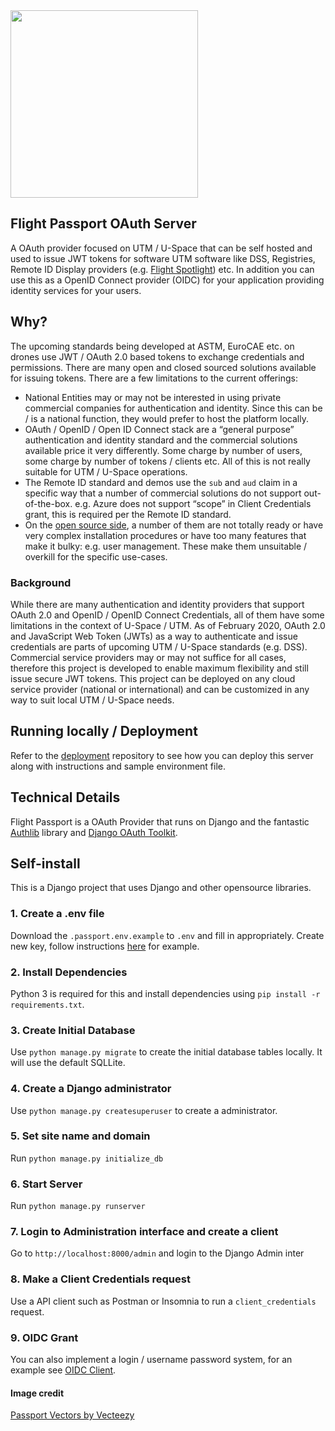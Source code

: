 <img src="https://i.imgur.com/EZPrEEX.png" height="300">

## Flight Passport OAuth Server

A OAuth provider focused on UTM / U-Space that can be self hosted and used to issue JWT tokens for software UTM software like DSS, Registries, Remote ID Display providers (e.g. [Flight Spotlight](https://www.github.com/openskies-sh/flight-spotlight)) etc. In addition you can use this as a OpenID Connect provider (OIDC) for your application providing identity services for your users.

## Why?

The upcoming standards being developed at ASTM, EuroCAE etc. on drones use JWT / OAuth 2.0 based tokens to exchange credentials and permissions. There are many open and closed sourced solutions available for issuing tokens. There are a few limitations to the current offerings:

- National Entities may or may not be interested in using private commercial companies for authentication and identity. Since this can be / is a national function, they would prefer to host the platform locally.
- OAuth / OpenID / Open ID Connect stack are a “general purpose” authentication and identity standard and the commercial solutions available price it very differently. Some charge by number of users, some charge by number of tokens / clients etc. All of this is not really suitable for UTM / U-Space operations.
- The Remote ID standard and demos use the `sub` and `aud` claim in a specific way that a number of commercial solutions do not support out-of-the-box. e.g. Azure does not support “scope” in Client Credentials grant, this is required per the Remote ID standard.
- On the [open source side](https://oauth.net/code/), a number of them are not totally ready or have very complex installation procedures or have too many features that make it bulky: e.g. user management. These make them unsuitable / overkill for the specific use-cases.

### Background

While there are many authentication and identity providers that support OAuth 2.0 and OpenID / OpenID Connect Credentials, all of them have some limitations in the context of U-Space / UTM. As of February 2020, OAuth 2.0 and JavaScript Web Token (JWTs) as a way to authenticate and issue credentials are parts of upcoming UTM / U-Space standards (e.g. DSS). Commercial service providers may or may not suffice for all cases, therefore this project is developed to enable maximum flexibility and still issue secure JWT tokens. This project can be deployed on any cloud service provider (national or international) and can be customized in any way to suit local UTM / U-Space needs.

## Running locally / Deployment
Refer to the [deployment](https://github.com/openutm/deployment) repository to see how you can deploy this server along with instructions and sample environment file. 

## Technical Details

Flight Passport is a OAuth Provider that runs on Django and the fantastic [Authlib](https://authlib.org/) library and [Django OAuth Toolkit](https://github.com/jazzband/django-oauth-toolkit).

## Self-install

This is a Django project that uses Django and other opensource libraries.

### 1. Create a .env file

Download the `.passport.env.example` to `.env` and fill in appropriately. Create new key, follow instructions [here](https://github.com/openutm/deployment/blob/main/constructing_environment_files.md) for example.

### 2. Install Dependencies

Python 3 is required for this and install dependencies using `pip install -r requirements.txt`.

### 3. Create Initial Database

Use `python manage.py migrate` to create the initial database tables locally. It will use the default SQLLite.

### 4. Create a Django administrator

Use `python manage.py createsuperuser` to create a administrator.

### 5. Set site name and domain

Run  `python manage.py initialize_db`

### 6. Start Server

Run  `python manage.py runserver`

### 7. Login to Administration interface and create a client

Go to `http://localhost:8000/admin` and login to the Django Admin inter

### 8. Make a Client Credentials request

Use a API client such as Postman or Insomnia to run a `client_credentials` request.

### 9. OIDC Grant

You can also implement a login / username password system, for an example see [OIDC Client](https://github.com/openskies-sh/flight_passport_oidc_client).

#### Image credit

[Passport Vectors by Vecteezy](https://www.vecteezy.com/free-vector/passport)

